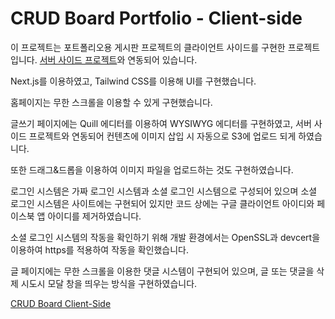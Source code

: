 # CRUD Board Portfolio - Client-side

이 프로젝트는 포트폴리오용 게시판 프로젝트의 클라이언트 사이드를 구현한 프로젝트입니다.
[서버 사이드 프로젝트](https://github.com/Kang-Jh/CRUD-board-server-side-portfolio-KR)와 연동되어 있습니다.

Next.js를 이용하였고, Tailwind CSS를 이용해 UI를 구현했습니다.

홈페이지는 무한 스크롤을 이용할 수 있게 구현했습니다.

글쓰기 페이지에는 Quill 에디터를 이용하여 WYSIWYG 에디터를 구현하였고, 서버 사이드 프로젝트와 연동되어 컨텐츠에 이미지 삽입 시 자동으로 S3에 업로드 되게 하였습니다.

또한 드래그&드롭을 이용하여 이미지 파일을 업로드하는 것도 구현하였습니다.

로그인 시스템은 가짜 로그인 시스템과 소셜 로그인 시스템으로 구성되어 있으며
소셜 로그인 시스템은 사이트에는 구현되어 있지만 코드 상에는 구글 클라이언트 아이디와 페이스북 앱 아이디를 제거하였습니다.

소셜 로그인 시스템의 작동을 확인하기 위해 개발 환경에서는 OpenSSL과 devcert을 이용하여 https를 적용하여 작동을 확인했습니다.

글 페이지에는 무한 스크롤을 이용한 댓글 시스템이 구현되어 있으며, 글 또는 댓글을 삭제 시도시 모달 창을 띄우는 방식을 구현하였습니다.

[CRUD Board Client-Side](https://example.com)
